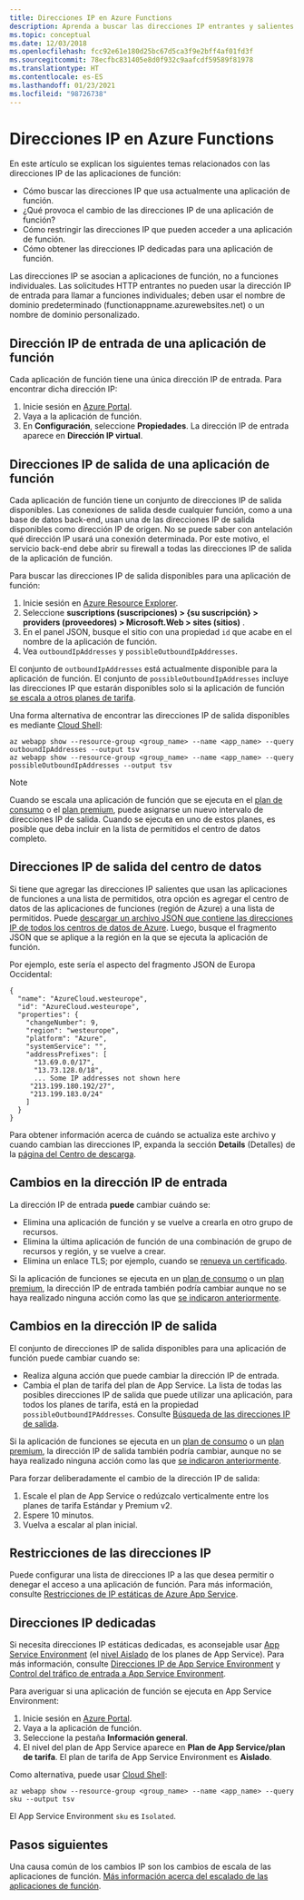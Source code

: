 ```yaml
---
title: Direcciones IP en Azure Functions
description: Aprenda a buscar las direcciones IP entrantes y salientes de aplicaciones de función y descubra qué es lo que hace que cambien.
ms.topic: conceptual
ms.date: 12/03/2018
ms.openlocfilehash: fcc92e61e180d25bc67d5ca3f9e2bff4af01fd3f
ms.sourcegitcommit: 78ecfbc831405e8d0f932c9aafcdf59589f81978
ms.translationtype: HT
ms.contentlocale: es-ES
ms.lasthandoff: 01/23/2021
ms.locfileid: "98726738"
---
```

# <a name="ip-addresses-in-azure-functions"></a>Direcciones IP en Azure Functions

En este artículo se explican los siguientes temas relacionados con las direcciones IP de las aplicaciones de función:

* Cómo buscar las direcciones IP que usa actualmente una aplicación de función.
* ¿Qué provoca el cambio de las direcciones IP de una aplicación de función?
* Cómo restringir las direcciones IP que pueden acceder a una aplicación de función.
* Cómo obtener las direcciones IP dedicadas para una aplicación de función.

Las direcciones IP se asocian a aplicaciones de función, no a funciones individuales. Las solicitudes HTTP entrantes no pueden usar la dirección IP de entrada para llamar a funciones individuales; deben usar el nombre de dominio predeterminado (functionappname.azurewebsites.net) o un nombre de dominio personalizado.

## <a name="function-app-inbound-ip-address"></a>Dirección IP de entrada de una aplicación de función

Cada aplicación de función tiene una única dirección IP de entrada. Para encontrar dicha dirección IP:

1. Inicie sesión en [Azure Portal](https://portal.azure.com).
2. Vaya a la aplicación de función.
3. En **Configuración**, seleccione **Propiedades**. La dirección IP de entrada aparece en **Dirección IP virtual**.

## <a name="function-app-outbound-ip-addresses"></a><a name="find-outbound-ip-addresses"></a>Direcciones IP de salida de una aplicación de función

Cada aplicación de función tiene un conjunto de direcciones IP de salida disponibles. Las conexiones de salida desde cualquier función, como a una base de datos back-end, usan una de las direcciones IP de salida disponibles como dirección IP de origen. No se puede saber con antelación qué dirección IP usará una conexión determinada. Por este motivo, el servicio back-end debe abrir su firewall a todas las direcciones IP de salida de la aplicación de función.

Para buscar las direcciones IP de salida disponibles para una aplicación de función:

1. Inicie sesión en [Azure Resource Explorer](https://resources.azure.com).
2. Seleccione **suscriptions (suscripciones) > {su suscripción} > providers (proveedores) > Microsoft.Web > sites (sitios)** .
3. En el panel JSON, busque el sitio con una propiedad `id` que acabe en el nombre de la aplicación de función.
4. Vea `outboundIpAddresses` y `possibleOutboundIpAddresses`. 

El conjunto de `outboundIpAddresses` está actualmente disponible para la aplicación de función. El conjunto de `possibleOutboundIpAddresses` incluye las direcciones IP que estarán disponibles solo si la aplicación de función [se escala a otros planes de tarifa](#outbound-ip-address-changes).

Una forma alternativa de encontrar las direcciones IP de salida disponibles es mediante [Cloud Shell](../cloud-shell/quickstart.md):

```azurecli-interactive
az webapp show --resource-group <group_name> --name <app_name> --query outboundIpAddresses --output tsv
az webapp show --resource-group <group_name> --name <app_name> --query possibleOutboundIpAddresses --output tsv
```

> [!NOTE]
> Cuando se escala una aplicación de función que se ejecuta en el [plan de consumo](consumption-plan.md) o el [plan premium](functions-premium-plan.md), puede asignarse un nuevo intervalo de direcciones IP de salida. Cuando se ejecuta en uno de estos planes, es posible que deba incluir en la lista de permitidos el centro de datos completo.

## <a name="data-center-outbound-ip-addresses"></a>Direcciones IP de salida del centro de datos

Si tiene que agregar las direcciones IP salientes que usan las aplicaciones de funciones a una lista de permitidos, otra opción es agregar el centro de datos de las aplicaciones de funciones (región de Azure) a una lista de permitidos. Puede [descargar un archivo JSON que contiene las direcciones IP de todos los centros de datos de Azure](https://www.microsoft.com/en-us/download/details.aspx?id=56519). Luego, busque el fragmento JSON que se aplique a la región en la que se ejecuta la aplicación de función.

Por ejemplo, este sería el aspecto del fragmento JSON de Europa Occidental:

```
{
  "name": "AzureCloud.westeurope",
  "id": "AzureCloud.westeurope",
  "properties": {
    "changeNumber": 9,
    "region": "westeurope",
    "platform": "Azure",
    "systemService": "",
    "addressPrefixes": [
      "13.69.0.0/17",
      "13.73.128.0/18",
      ... Some IP addresses not shown here
     "213.199.180.192/27",
     "213.199.183.0/24"
    ]
  }
}
```

 Para obtener información acerca de cuándo se actualiza este archivo y cuando cambian las direcciones IP, expanda la sección **Details** (Detalles) de la [página del Centro de descarga](https://www.microsoft.com/en-us/download/details.aspx?id=56519).

## <a name="inbound-ip-address-changes"></a><a name="inbound-ip-address-changes"></a>Cambios en la dirección IP de entrada

La dirección IP de entrada **puede** cambiar cuándo se:

- Elimina una aplicación de función y se vuelve a crearla en otro grupo de recursos.
- Elimina la última aplicación de función de una combinación de grupo de recursos y región, y se vuelve a crear.
- Elimina un enlace TLS; por ejemplo, cuando se [renueva un certificado](../app-service/configure-ssl-certificate.md#renew-certificate).

Si la aplicación de funciones se ejecuta en un [plan de consumo](consumption-plan.md) o un [plan premium](functions-premium-plan.md), la dirección IP de entrada también podría cambiar aunque no se haya realizado ninguna acción como las que [se indicaron anteriormente](#inbound-ip-address-changes).

## <a name="outbound-ip-address-changes"></a>Cambios en la dirección IP de salida

El conjunto de direcciones IP de salida disponibles para una aplicación de función puede cambiar cuando se:

* Realiza alguna acción que puede cambiar la dirección IP de entrada.
* Cambia el plan de tarifa del plan de App Service. La lista de todas las posibles direcciones IP de salida que puede utilizar una aplicación, para todos los planes de tarifa, está en la propiedad `possibleOutboundIPAddresses`. Consulte [Búsqueda de las direcciones IP de salida](#find-outbound-ip-addresses).

Si la aplicación de funciones se ejecuta en un [plan de consumo](consumption-plan.md) o un [plan premium](functions-premium-plan.md), la dirección IP de salida también podría cambiar, aunque no se haya realizado ninguna acción como las que [se indicaron anteriormente](#inbound-ip-address-changes).

Para forzar deliberadamente el cambio de la dirección IP de salida:

1. Escale el plan de App Service o redúzcalo verticalmente entre los planes de tarifa Estándar y Premium v2.
2. Espere 10 minutos.
3. Vuelva a escalar al plan inicial.

## <a name="ip-address-restrictions"></a>Restricciones de las direcciones IP

Puede configurar una lista de direcciones IP a las que desea permitir o denegar el acceso a una aplicación de función. Para más información, consulte [Restricciones de IP estáticas de Azure App Service](../app-service/app-service-ip-restrictions.md).

## <a name="dedicated-ip-addresses"></a>Direcciones IP dedicadas

Si necesita direcciones IP estáticas dedicadas, es aconsejable usar [App Service Environment](../app-service/environment/intro.md) (el [nivel Aislado](https://azure.microsoft.com/pricing/details/app-service/) de los planes de App Service). Para más información, consulte [Direcciones IP de App Service Environment](../app-service/environment/network-info.md#ase-ip-addresses) y [Control del tráfico de entrada a App Service Environment](../app-service/environment/app-service-app-service-environment-control-inbound-traffic.md).

Para averiguar si una aplicación de función se ejecuta en App Service Environment:

1. Inicie sesión en [Azure Portal](https://portal.azure.com).
2. Vaya a la aplicación de función.
3. Seleccione la pestaña **Información general**.
4. El nivel del plan de App Service aparece en **Plan de App Service/plan de tarifa**. El plan de tarifa de App Service Environment es **Aislado**.
 
Como alternativa, puede usar [Cloud Shell](../cloud-shell/quickstart.md):

```azurecli-interactive
az webapp show --resource-group <group_name> --name <app_name> --query sku --output tsv
```

El App Service Environment `sku` es `Isolated`.

## <a name="next-steps"></a>Pasos siguientes

Una causa común de los cambios IP son los cambios de escala de las aplicaciones de función. [Más información acerca del escalado de las aplicaciones de función](functions-scale.md).
